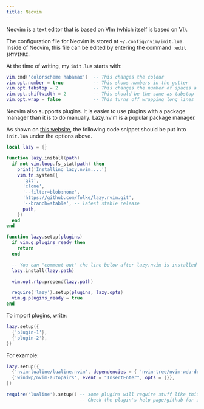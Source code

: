 ```yaml
---
title: Neovim
---
```


Neovim is a text editor that is based on VIm (which itself is based on VI).

The configuration file for Neovim is stored at `~/.config/nvim/init.lua`. Inside of Neovim, this file can be edited by entering the command `:edit $MYVIMRC`.

At the time of writing, my `init.lua` starts with:

```lua
vim.cmd('colorscheme habamax')  -- This changes the colour
vim.opt.number = true           -- This shows numbers in the gutter
vim.opt.tabstop = 2             -- This changes the number of spaces a tab is worth
vim.opt.shiftwidth = 2          -- This should be the same as tabstop
vim.opt.wrap = false            -- This turns off wrapping long lines
```

Neovim also supports plugins. It is easier to use plugins with a package manager than it is to do manually. Lazy.nvim is a popular package manager.

As shown on [this website](https://vonheikemen.github.io/devlog/tools/build-your-first-lua-config-for-neovim/), the following code snippet should be put into `init.lua` under the options above.

```lua
local lazy = {}

function lazy.install(path)
  if not vim.loop.fs_stat(path) then
    print('Installing lazy.nvim....')
    vim.fn.system({
      'git',
      'clone',
      '--filter=blob:none',
      'https://github.com/folke/lazy.nvim.git',
      '--branch=stable', -- latest stable release
      path,
    })
  end
end

function lazy.setup(plugins)
  if vim.g.plugins_ready then
    return
  end

  -- You can "comment out" the line below after lazy.nvim is installed
  lazy.install(lazy.path)

  vim.opt.rtp:prepend(lazy.path)

  require('lazy').setup(plugins, lazy.opts)
  vim.g.plugins_ready = true
end
```

To import plugins, write:

```lua
lazy.setup({
  {'plugin-1'},
  {'plugin-2'},
})
```

For example:

```lua
lazy.setup({
  {'nvim-lualine/lualine.nvim', dependencies = { 'nvim-tree/nvim-web-devicons' }},
  {'windwp/nvim-autopairs', event = "InsertEnter", opts = {}},
})

require('lualine').setup() -- some plugins will require stuff like this afterwards.
                           -- Check the plugin's help page/github for info   
```
